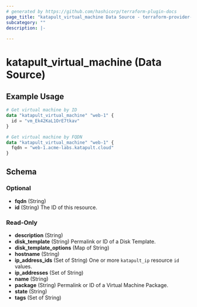 ```yaml
---
# generated by https://github.com/hashicorp/terraform-plugin-docs
page_title: "katapult_virtual_machine Data Source - terraform-provider-katapult"
subcategory: ""
description: |-
  
---
```


# katapult_virtual_machine (Data Source)



## Example Usage

```terraform
# Get virtual machine by ID
data "katapult_virtual_machine" "web-1" {
  id = "vm_Ek42KaL1OrE7tkav"
}

# Get virtual machine by FQDN
data "katapult_virtual_machine" "web-1" {
  fqdn = "web-1.acme-labs.katapult.cloud"
}
```

<!-- schema generated by tfplugindocs -->
## Schema

### Optional

- **fqdn** (String)
- **id** (String) The ID of this resource.

### Read-Only

- **description** (String)
- **disk_template** (String) Permalink or ID of a Disk Template.
- **disk_template_options** (Map of String)
- **hostname** (String)
- **ip_address_ids** (Set of String) One or more `katapult_ip` resource `id` values.
- **ip_addresses** (Set of String)
- **name** (String)
- **package** (String) Permalink or ID of a Virtual Machine Package.
- **state** (String)
- **tags** (Set of String)


